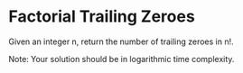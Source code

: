 # Factorial Trailing Zeroes

Given an integer n, return the number of trailing zeroes in n!.

Note: Your solution should be in logarithmic time complexity.





